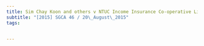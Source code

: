 ```yaml
---
title: Sim Chay Koon and others v NTUC Income Insurance Co-operative Limited 
subtitle: "[2015] SGCA 46 / 20\_August\_2015"
tags:


---
```


